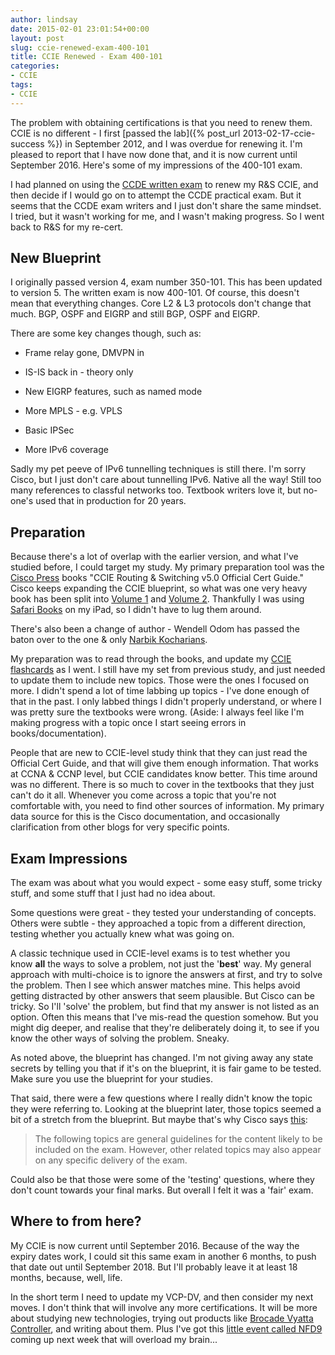 ```yaml
---
author: lindsay
date: 2015-02-01 23:01:54+00:00
layout: post
slug: ccie-renewed-exam-400-101
title: CCIE Renewed - Exam 400-101
categories:
- CCIE
tags:
- CCIE
---
```


The problem with obtaining certifications is that you need to renew them. CCIE is no different - I first [passed the lab]({% post_url 2013-02-17-ccie-success %}) in September 2012, and I was overdue for renewing it. I'm pleased to report that I have now done that, and it is now current until September 2016. Here's some of my impressions of the 400-101 exam.

I had planned on using the [CCDE written exam](http://www.cisco.com/web/learning/exams/list/ccde.html) to renew my R&S CCIE, and then decide if I would go on to attempt the CCDE practical exam. But it seems that the CCDE exam writers and I just don't share the same mindset. I tried, but it wasn't working for me, and I wasn't making progress. So I went back to R&S for my re-cert.


## New Blueprint


I originally passed version 4, exam number 350-101. This has been updated to version 5. The written exam is now 400-101. Of course, this doesn't mean that everything changes. Core L2 & L3 protocols don't change that much. BGP, OSPF and EIGRP and still BGP, OSPF and EIGRP.

There are some key changes though, such as:

  * Frame relay gone, DMVPN in

  * IS-IS back in - theory only

  * New EIGRP features, such as named mode

  * More MPLS - e.g. VPLS

  * Basic IPSec

  * More IPv6 coverage


Sadly my pet peeve of IPv6 tunnelling techniques is still there. I'm sorry Cisco, but I just don't care about tunnelling IPv6. Native all the way! Still too many references to classful networks too. Textbook writers love it, but no-one's used that in production for 20 years.


## Preparation


Because there's a lot of overlap with the earlier version, and what I've studied before, I could target my study. My primary preparation tool was the [Cisco Press](http://www.ciscopress.com/) books "CCIE Routing & Switching v5.0 Official Cert Guide." Cisco keeps expanding the CCIE blueprint, so what was one very heavy book has been split into [Volume 1](http://www.ciscopress.com/store/ccie-routing-and-switching-v5.0-official-cert-guide-9781587143960) and [Volume 2](http://www.ciscopress.com/store/ccie-routing-and-switching-v5.0-official-cert-guide-9781587144912). Thankfully I was using [Safari Books](http://www.safaribooksonline.com/) on my iPad, so I didn't have to lug them around.

There's also been a change of author - Wendell Odom has passed the baton over to the one & only [Narbik Kocharians](http://www.micronicstraining.com/).

My preparation was to read through the books, and update my [CCIE flashcards](http://www.mentalcaseapp.com/) as I went. I still have my set from previous study, and just needed to update them to include new topics. Those were the ones I focused on more. I didn't spend a lot of time labbing up topics - I've done enough of that in the past. I only labbed things I didn't properly understand, or where I was pretty sure the textbooks were wrong. (Aside: I always feel like I'm making progress with a topic once I start seeing errors in books/documentation).

People that are new to CCIE-level study think that they can just read the Official Cert Guide, and that will give them enough information. That works at CCNA & CCNP level, but CCIE candidates know better. This time around was no different. There is so much to cover in the textbooks that they just can't do it all. Whenever you come across a topic that you're not comfortable with, you need to find other sources of information. My primary data source for this is the Cisco documentation, and occasionally clarification from other blogs for very specific points.


## Exam Impressions


The exam was about what you would expect - some easy stuff, some tricky stuff, and some stuff that I just had no idea about.

Some questions were great - they tested your understanding of concepts. Others were subtle - they approached a topic from a different direction, testing whether you actually knew what was going on.

A classic technique used in CCIE-level exams is to test whether you know **all** the ways to solve a problem, not just the '**best**' way. My general approach with multi-choice is to ignore the answers at first, and try to solve the problem. Then I see which answer matches mine. This helps avoid getting distracted by other answers that seem plausible. But Cisco can be tricky. So I'll 'solve' the problem, but find that my answer is not listed as an option. Often this means that I've mis-read the question somehow. But you might dig deeper, and realise that they're deliberately doing it, to see if you know the other ways of solving the problem. Sneaky.

As noted above, the blueprint has changed. I'm not giving away any state secrets by telling you that if it's on the blueprint, it is fair game to be tested. Make sure you use the blueprint for your studies.

That said, there were a few questions where I really didn't know the topic they were referring to. Looking at the blueprint later, those topics seemed a bit of a stretch from the blueprint. But maybe that's why Cisco says [this](https://learningnetwork.cisco.com/docs/DOC-22705):


> The following topics are general guidelines for the content likely to be included on the exam. However, other related topics may also appear on any specific delivery of the exam.


Could also be that those were some of the 'testing' questions, where they don't count towards your final marks. But overall I felt it was a 'fair' exam.


## Where to from here?


My CCIE is now current until September 2016. Because of the way the expiry dates work, I could sit this same exam in another 6 months, to push that date out until September 2018. But I'll probably leave it at least 18 months, because, well, life.

In the short term I need to update my VCP-DV, and then consider my next moves. I don't think that will involve any more certifications. It will be more about studying new technologies, trying out products like [Brocade Vyatta Controller](http://www.brocade.com/forms/jsp/vyatta-controller/index.jsp?src=SEM&lsd=GGL&lst=Display&cn=SDN-GDG-15Q1-EVAL-Vyatta-Controller&cid=lp_networkdestiny2_so_ggl_00001), and writing about them. Plus I've got this [little event called NFD9](http://techfieldday.com/events/nfd9) coming up next week that will overload my brain...
